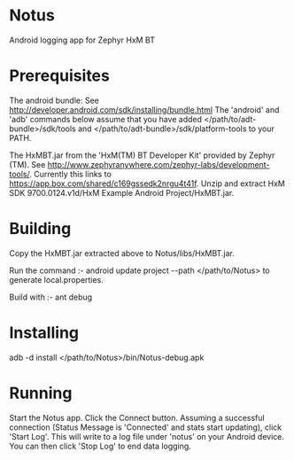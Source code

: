 Notus
=====

Android logging app for Zephyr HxM BT


Prerequisites
=============

The android bundle: 
See http://developer.android.com/sdk/installing/bundle.html
The 'android' and 'adb' commands below assume that you have added
</path/to/adt-bundle>/sdk/tools and </path/to/adt-bundle>/sdk/platform-tools
to your PATH.

The HxMBT.jar from the 'HxM(TM) BT Developer Kit' provided by Zephyr (TM).
See http://www.zephyranywhere.com/zephyr-labs/development-tools/.
Currently this links to https://app.box.com/shared/c169gssedk2nrgu4t41f.
Unzip and extract HxM SDK 9700.0124.v1d/HxM Example Android Project/HxMBT.jar.

Building
========

Copy the HxMBT.jar extracted above to Notus/libs/HxMBT.jar.

Run the command :-
android update project --path </path/to/Notus>
to generate local.properties.

Build with :-
ant debug

Installing
==========

adb -d install </path/to/Notus>/bin/Notus-debug.apk


Running
=======

Start the Notus app.
Click the Connect button.
Assuming a successful connection (Status Message is 'Connected' and
stats start updating), click 'Start Log'. This will write to a log file
under 'notus' on your Android device. You can then click 'Stop Log' to
end data logging.

